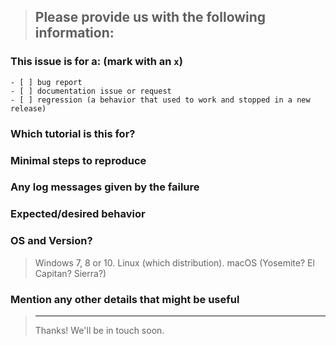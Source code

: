 <!--
IF SUFFICIENT INFORMATION IS NOT PROVIDED VIA THE FOLLOWING TEMPLATE THE ISSUE MIGHT BE CLOSED WITHOUT FURTHER CONSIDERATION OR INVESTIGATION
-->
> Please provide us with the following information:
> ---------------------------------------------------------------

### This issue is for a: (mark with an `x`)
```
- [ ] bug report
- [ ] documentation issue or request
- [ ] regression (a behavior that used to work and stopped in a new release)
```

### Which tutorial is this for?
>

### Minimal steps to reproduce
>

### Any log messages given by the failure
>

### Expected/desired behavior
>

### OS and Version?
> Windows 7, 8 or 10. Linux (which distribution). macOS (Yosemite? El Capitan? Sierra?)

### Mention any other details that might be useful

> ---------------------------------------------------------------
> Thanks! We'll be in touch soon.

